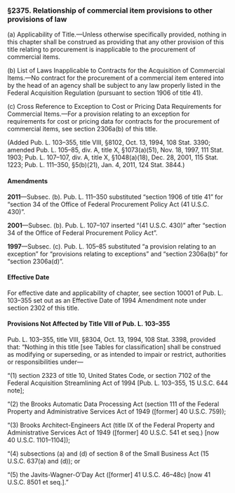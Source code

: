 ### §2375. Relationship of commercial item provisions to other provisions of law ###

(a) Applicability of Title.—Unless otherwise specifically provided, nothing in this chapter shall be construed as providing that any other provision of this title relating to procurement is inapplicable to the procurement of commercial items.

(b) List of Laws Inapplicable to Contracts for the Acquisition of Commercial Items.—No contract for the procurement of a commercial item entered into by the head of an agency shall be subject to any law properly listed in the Federal Acquisition Regulation (pursuant to section 1906 of title 41).

(c) Cross Reference to Exception to Cost or Pricing Data Requirements for Commercial Items.—For a provision relating to an exception for requirements for cost or pricing data for contracts for the procurement of commercial items, see section 2306a(b) of this title.

(Added Pub. L. 103–355, title VIII, §8102, Oct. 13, 1994, 108 Stat. 3390; amended Pub. L. 105–85, div. A, title X, §1073(a)(51), Nov. 18, 1997, 111 Stat. 1903; Pub. L. 107–107, div. A, title X, §1048(a)(18), Dec. 28, 2001, 115 Stat. 1223; Pub. L. 111–350, §5(b)(21), Jan. 4, 2011, 124 Stat. 3844.)

#### Amendments ####

**2011**—Subsec. (b). Pub. L. 111–350 substituted “section 1906 of title 41” for “section 34 of the Office of Federal Procurement Policy Act (41 U.S.C. 430)”.

**2001**—Subsec. (b). Pub. L. 107–107 inserted “(41 U.S.C. 430)” after “section 34 of the Office of Federal Procurement Policy Act”.

**1997**—Subsec. (c). Pub. L. 105–85 substituted “a provision relating to an exception” for “provisions relating to exceptions” and “section 2306a(b)” for “section 2306a(d)”.

#### Effective Date ####

For effective date and applicability of chapter, see section 10001 of Pub. L. 103–355 set out as an Effective Date of 1994 Amendment note under section 2302 of this title.

#### Provisions Not Affected by Title VIII of Pub. L. 103–355 ####

Pub. L. 103–355, title VIII, §8304, Oct. 13, 1994, 108 Stat. 3398, provided that: “Nothing in this title [see Tables for classification] shall be construed as modifying or superseding, or as intended to impair or restrict, authorities or responsibilities under—

“(1) section 2323 of title 10, United States Code, or section 7102 of the Federal Acquisition Streamlining Act of 1994 [Pub. L. 103–355, 15 U.S.C. 644 note];

“(2) the Brooks Automatic Data Processing Act (section 111 of the Federal Property and Administrative Services Act of 1949 ([former] 40 U.S.C. 759));

“(3) Brooks Architect-Engineers Act (title IX of the Federal Property and Administrative Services Act of 1949 ([former] 40 U.S.C. 541 et seq.) [now 40 U.S.C. 1101–1104]);

“(4) subsections (a) and (d) of section 8 of the Small Business Act (15 U.S.C. 637(a) and (d)); or

“(5) the Javits-Wagner-O'Day Act ([former] 41 U.S.C. 46–48c) [now 41 U.S.C. 8501 et seq.].”